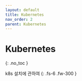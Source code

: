 ```yaml
---
layout: default
title: Kubernetes
nav_order: 2
parent: Kubernetes
---
```


# Kubernetes
{: .no_toc }

k8s 설치에 관하여
{: .fs-6 .fw-300 }
